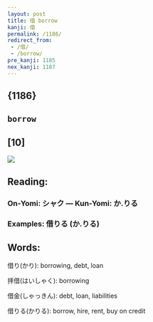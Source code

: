```yaml
---
layout: post
title: 借 borrow
kanji: 借
permalink: /1186/
redirect_from:
 - /借/
 - /borrow/
pre_kanji: 1185
nex_kanji: 1187
---
```


## {1186}

## `borrow`

## [10]

<div class="stroke"><img src="E5809F.png" /></div>

## Reading:

### On-Yomi: シャク &mdash; Kun-Yomi: か.りる

### Examples: 借りる (か.りる)

## Words:

借り(かり): borrowing, debt, loan

拝借(はいしゃく): borrowing

借金(しゃっきん): debt, loan, liabilities

借りる(かりる): borrow, hire, rent, buy on credit
